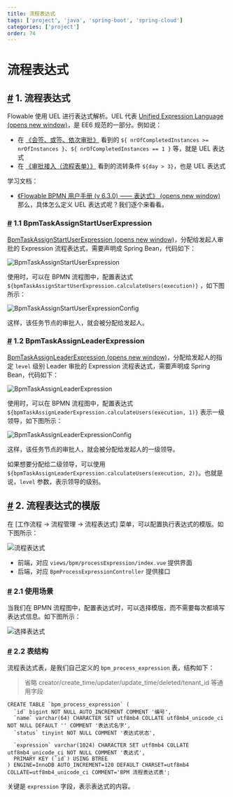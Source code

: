 ```yaml
---
title: 流程表达式
tags: ['project', 'java', 'spring-boot', 'spring-cloud']
categories: ['project']
order: 74
---
```

# 流程表达式

## [#](#_1-流程表达式) 1. 流程表达式

 Flowable 使用 UEL 进行表达式解析。UEL 代表 [Unified Expression Language  (opens new window)](https://docs.oracle.com/javaee/6/tutorial/doc/gjddd.html)，是 EE6 规范的一部分。例如说：

 * 在 [《会签、或签、依次审批》](/bpm/multi-instance/) 看到的 `${ nrOfCompletedInstances >= nrOfInstances }`、`${ nrOfCompletedInstances == 1 }` 等，就是 UEL 表达式
* 在 [《审批接入（流程表单）》](/bpm/use-business-form/) 看到的流转条件 `${day > 3}`，也是 UEL 表达式

 学习文档：

 * [《Flowable BPMN 用户手册 (v 6.3.0) —— 表达式》  (opens new window)](https://tkjohn.github.io/flowable-userguide/#apiExpressions)
 那么，具体怎么定义 UEL 表达式呢？我们逐个来看看。

 ### [#](#_1-1-bpmtaskassignstartuserexpression) 1.1 BpmTaskAssignStartUserExpression

 [BpmTaskAssignStartUserExpression  (opens new window)](https://github.com/YunaiV/yudao-cloud/blob/master/yudao-module-bpm/yudao-module-bpm-biz/src/main/java/cn/iocoder/yudao/module/bpm/framework/flowable/core/candidate/expression/BpmTaskAssignStartUserExpression.java)，分配给发起人审批的 Expression 流程表达式，需要声明成 Spring Bean，代码如下：

 ![BpmTaskAssignStartUserExpression](https://cloud.iocoder.cn/img/%E5%B7%A5%E4%BD%9C%E6%B5%81%E6%89%8B%E5%86%8C/%E6%B5%81%E7%A8%8B%E8%A1%A8%E8%BE%BE%E5%BC%8F/BpmTaskAssignStartUserExpression.png)

 使用时，可以在 BPMN 流程图中，配置表达式 `${bpmTaskAssignStartUserExpression.calculateUsers(execution)}` ，如下图所示：

 ![BpmTaskAssignStartUserExpressionConfig](https://cloud.iocoder.cn/img/%E5%B7%A5%E4%BD%9C%E6%B5%81%E6%89%8B%E5%86%8C/%E6%B5%81%E7%A8%8B%E8%A1%A8%E8%BE%BE%E5%BC%8F/BpmTaskAssignStartUserExpressionConfig.png)

 这样，该任务节点的审批人，就会被分配给发起人。

 ### [#](#_1-2-bpmtaskassignleaderexpression) 1.2 BpmTaskAssignLeaderExpression

 [BpmTaskAssignLeaderExpression  (opens new window)](https://github.com/YunaiV/yudao-cloud/blob/master/yudao-module-bpm/yudao-module-bpm-biz/src/main/java/cn/iocoder/yudao/module/bpm/framework/flowable/core/candidate/expression/BpmTaskAssignLeaderExpression.java)，分配给发起人的指定 `level` 级别 Leader 审批的 Expression 流程表达式，需要声明成 Spring Bean，代码如下：

 ![BpmTaskAssignLeaderExpression](https://cloud.iocoder.cn/img/%E5%B7%A5%E4%BD%9C%E6%B5%81%E6%89%8B%E5%86%8C/%E6%B5%81%E7%A8%8B%E8%A1%A8%E8%BE%BE%E5%BC%8F/BpmTaskAssignLeaderExpression.png)

 使用时，可以在 BPMN 流程图中，配置表达式 `${bpmTaskAssignLeaderExpression.calculateUsers(execution, 1)}` 表示一级领导，如下图所示：

 ![BpmTaskAssignLeaderExpressionConfig](https://cloud.iocoder.cn/img/%E5%B7%A5%E4%BD%9C%E6%B5%81%E6%89%8B%E5%86%8C/%E6%B5%81%E7%A8%8B%E8%A1%A8%E8%BE%BE%E5%BC%8F/BpmTaskAssignLeaderExpressionConfig.png)

 这样，该任务节点的审批人，就会被分配给发起人的一级领导。

 如果想要分配给二级领导，可以使用 `${bpmTaskAssignLeaderExpression.calculateUsers(execution, 2)}`。也就是说，`level` 参数，表示领导的级别。

 ## [#](#_2-流程表达式的模版) 2. 流程表达式的模版

 在 [工作流程 -> 流程管理 -> 流程表达式] 菜单，可以配置执行表达式的模版。如下图所示：

 ![流程表达式](https://cloud.iocoder.cn/img/%E5%B7%A5%E4%BD%9C%E6%B5%81%E6%89%8B%E5%86%8C/%E6%B5%81%E7%A8%8B%E8%A1%A8%E8%BE%BE%E5%BC%8F/%E6%B5%81%E7%A8%8B%E8%A1%A8%E8%BE%BE%E5%BC%8F.png)

 * 前端，对应 `views/bpm/processExpression/index.vue` 提供界面
* 后端，对应 `BpmProcessExpressionController` 提供接口

 ### [#](#_2-1-使用场景) 2.1 使用场景

 当我们在 BPMN 流程图中，配置表达式时，可以选择模版，而不需要每次都填写表达式信息。如下图所示：

 ![选择表达式](https://cloud.iocoder.cn/img/%E5%B7%A5%E4%BD%9C%E6%B5%81%E6%89%8B%E5%86%8C/%E6%B5%81%E7%A8%8B%E8%A1%A8%E8%BE%BE%E5%BC%8F/%E9%80%89%E6%8B%A9%E8%A1%A8%E8%BE%BE%E5%BC%8F.png)

 ### [#](#_2-2-表结构) 2.2 表结构

 流程表达式表，是我们自己定义的 `bpm_process_expression` 表，结构如下：

 
> 省略 creator/create\_time/updater/update\_time/deleted/tenant\_id 等通用字段

 
```
CREATE TABLE `bpm_process_expression` (
  `id` bigint NOT NULL AUTO_INCREMENT COMMENT '编号',
  `name` varchar(64) CHARACTER SET utf8mb4 COLLATE utf8mb4_unicode_ci NOT NULL DEFAULT '' COMMENT '表达式名字',
  `status` tinyint NOT NULL COMMENT '表达式状态',
  
  `expression` varchar(1024) CHARACTER SET utf8mb4 COLLATE utf8mb4_unicode_ci NOT NULL COMMENT '表达式',
  PRIMARY KEY (`id`) USING BTREE
) ENGINE=InnoDB AUTO_INCREMENT=120 DEFAULT CHARSET=utf8mb4 COLLATE=utf8mb4_unicode_ci COMMENT='BPM 流程表达式表';

```
关键是 `expression` 字段，表示表达式的内容。

